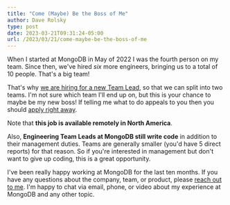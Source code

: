 ```yaml
---
title: "Come (Maybe) Be the Boss of Me"
author: Dave Rolsky
type: post
date: 2023-03-21T09:31:24-05:00
url: /2023/03/21/come-maybe-be-the-boss-of-me
---
```


When I started at MongoDB in May of 2022 I was the fourth person on my team. Since then, we've hired
_six_ more engineers, bringing us to a total of 10 people. That's a big team!

That's why [we are hiring for a new Team Lead](https://grnh.se/1778bd4c1us), so that we can split
into two teams. I'm not sure which team I'll end up on, but this is your chance to maybe be my new
boss! If telling me what to do appeals to you then you should
[apply right away](https://grnh.se/1778bd4c1us).

Note that **this job is available remotely in North America**.

Also, **Engineering Team Leads at MongoDB still write code** in addition to their management duties.
Teams are generally smaller (you'd have 5 direct reports) for that reason. So if you're interested
in management but don't want to give up coding, this is a great opportunity.

I've been really happy working at MongoDB for the last ten months. If you have any questions about
the company, team, or product, please [reach out to me](mailto:autarch@urth.org). I'm happy to chat
via email, phone, or video about my experience at MongoDB and any other topic.
